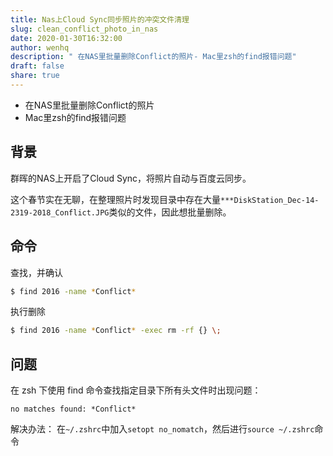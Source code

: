 ```yaml
---
title: Nas上Cloud Sync同步照片的冲突文件清理
slug: clean_conflict_photo_in_nas
date: 2020-01-30T16:32:00
author: wenhq
description: " 在NAS里批量删除Conflict的照片- Mac里zsh的find报错问题"
draft: false
share: true
---
```


- 在NAS里批量删除Conflict的照片
- Mac里zsh的find报错问题

<!-- more -->
## 背景

群晖的NAS上开启了Cloud Sync，将照片自动与百度云同步。

这个春节实在无聊，在整理照片时发现目录中存在大量```***DiskStation_Dec-14-2319-2018_Conflict.JPG```类似的文件，因此想批量删除。

## 命令
查找，并确认
```bash
$ find 2016 -name *Conflict*
```

执行删除
```bash
$ find 2016 -name *Conflict* -exec rm -rf {} \;
```

## 问题
在 zsh 下使用 find 命令查找指定目录下所有头文件时出现问题：
```
no matches found: *Conflict*
```

解决办法：
在```~/.zshrc```中加入```setopt no_nomatch```，然后进行```source ~/.zshrc```命令
